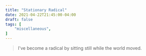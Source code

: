 ```yaml
---
title: "Stationary Radical"
date: 2021-04-22T21:45:00-04:00
draft: false
tags: [
	"miscellaneous",
]
---
```

> I've become a radical by sitting still while the world moved.